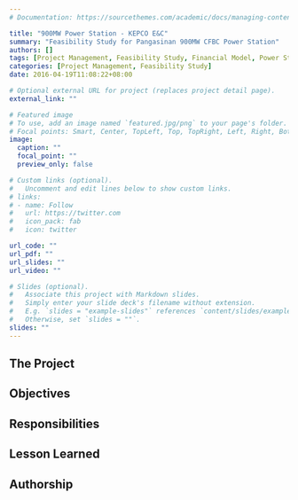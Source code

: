 ```yaml
---
# Documentation: https://sourcethemes.com/academic/docs/managing-content/

title: "900MW Power Station - KEPCO E&C"
summary: "Feasibility Study for Pangasinan 900MW CFBC Power Station"
authors: []
tags: [Project Management, Feasibility Study, Financial Model, Power Stations]
categories: [Project Management, Feasibility Study]
date: 2016-04-19T11:08:22+08:00

# Optional external URL for project (replaces project detail page).
external_link: ""

# Featured image
# To use, add an image named `featured.jpg/png` to your page's folder.
# Focal points: Smart, Center, TopLeft, Top, TopRight, Left, Right, BottomLeft, Bottom, BottomRight.
image:
  caption: ""
  focal_point: ""
  preview_only: false

# Custom links (optional).
#   Uncomment and edit lines below to show custom links.
# links:
# - name: Follow
#   url: https://twitter.com
#   icon_pack: fab
#   icon: twitter

url_code: ""
url_pdf: ""
url_slides: ""
url_video: ""

# Slides (optional).
#   Associate this project with Markdown slides.
#   Simply enter your slide deck's filename without extension.
#   E.g. `slides = "example-slides"` references `content/slides/example-slides.md`.
#   Otherwise, set `slides = ""`.
slides: ""
---
```

## The Project

## Objectives

## Responsibilities

## Lesson Learned

## Authorship
